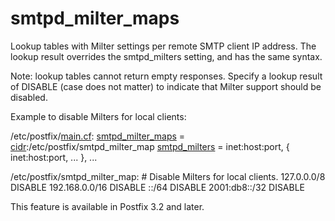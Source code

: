 # smtpd_milter_maps 

 Lookup tables with Milter settings per remote SMTP client IP
address.  The lookup result overrides the smtpd_milters setting,
and has the same syntax. 

 Note: lookup tables cannot return empty responses. Specify a
lookup result of DISABLE (case does not matter) to indicate that
Milter support should be disabled. 

 Example to disable Milters for local clients: 


/etc/postfix/<a href="postconf.5.html">main.cf</a>:
    <a href="postconf.5.html#smtpd_milter_maps">smtpd_milter_maps</a> = <a href="cidr_table.5.html">cidr</a>:/etc/postfix/smtpd_milter_map
    <a href="postconf.5.html#smtpd_milters">smtpd_milters</a> = inet:host:port, { inet:host:port, ... }, ...



/etc/postfix/smtpd_milter_map:
    # Disable Milters for local clients.
    127.0.0.0/8    DISABLE
    192.168.0.0/16 DISABLE
    ::/64          DISABLE
    2001:db8::/32  DISABLE


 This feature is available in Postfix 3.2 and later.  


